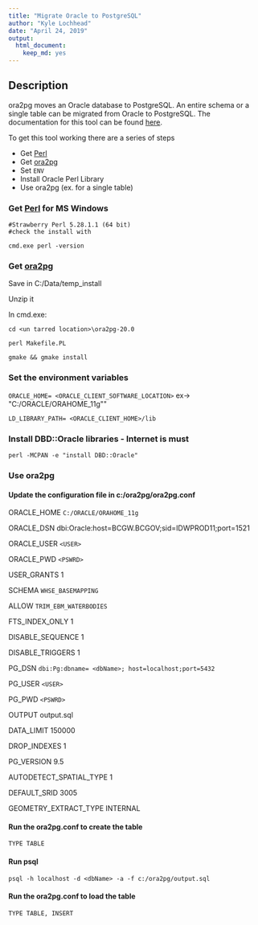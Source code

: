 ```yaml
---
title: "Migrate Oracle to PostgreSQL"
author: "Kyle Lochhead"
date: "April 24, 2019"
output:
  html_document:
    keep_md: yes
---
```




## Description

ora2pg moves an Oracle database to PostgreSQL. An entire schema or a single table can be migrated from Oracle to PostgreSQL. The documentation for this tool can be found [here](http://ora2pg.darold.net/documentation.html).

To get this tool working there are a series of steps

* Get [Perl](https://www.perl.org/)
* Get [ora2pg](http://ora2pg.darold.net/)
* Set `ENV`
* Install Oracle Perl Library
* Use ora2pg (ex. for a single table)

### Get [Perl](http://strawberryperl.com/) for MS Windows
	#Strawberry Perl 5.28.1.1 (64 bit)
	#check the install with 
	
`cmd.exe perl -version`

### Get [ora2pg](https://github.com/darold/ora2pg/releases)

Save in C:/Data/temp_install

Unzip it

In cmd.exe:

`cd <un tarred location>\ora2pg-20.0`

`perl Makefile.PL`

`gmake && gmake install`

### Set the environment variables

`ORACLE_HOME= <ORACLE_CLIENT_SOFTWARE_LOCATION>` ex-> "C:/ORACLE/ORAHOME_11g""

`LD_LIBRARY_PATH= <ORACLE_CLIENT_HOME>/lib`

### Install DBD::Oracle libraries - Internet is must

`perl -MCPAN -e "install DBD::Oracle"`
	
### Use ora2pg
#### Update the configuration file in c:/ora2pg/ora2pg.conf

ORACLE_HOME	`C:/ORACLE/ORAHOME_11g`

ORACLE_DSN	dbi:Oracle:host=BCGW.BCGOV;sid=IDWPROD11;port=1521

ORACLE_USER	`<USER>`

ORACLE_PWD	`<PSWRD>`

USER_GRANTS     1

SCHEMA	`WHSE_BASEMAPPING`

ALLOW		`TRIM_EBM_WATERBODIES`

FTS_INDEX_ONLY	1

DISABLE_SEQUENCE	1

DISABLE_TRIGGERS 1

PG_DSN		`dbi:Pg:dbname= <dbName>; host=localhost;port=5432`

PG_USER	`<USER>`

PG_PWD	`<PSWRD>`

OUTPUT		output.sql

DATA_LIMIT	150000

DROP_INDEXES	1

PG_VERSION	9.5

AUTODETECT_SPATIAL_TYPE	1

DEFAULT_SRID		3005

GEOMETRY_EXTRACT_TYPE	INTERNAL

#### Run the ora2pg.conf to create the table 
`TYPE TABLE`

#### Run psql

`psql -h localhost -d <dbName> -a -f c:/ora2pg/output.sql`

#### Run the ora2pg.conf to load the table
`TYPE TABLE, INSERT`
